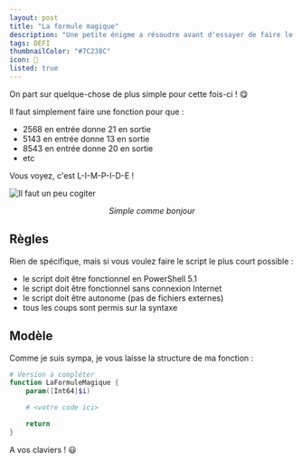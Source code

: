 ```yaml
---
layout: post
title: "La formule magique"
description: "Une petite énigme a résoudre avant d'essayer de faire le script le plus court possible pour la résoudre"
tags: DÉFI
thumbnailColor: "#7C238C"
icon: 🎩
listed: true
---
```


On part sur quelque-chose de plus simple pour cette fois-ci ! 😋

Il faut simplement faire une fonction pour que :

- 2568 en entrée donne 21 en sortie
- 5143 en entrée donne 13 en sortie
- 8543 en entrée donne 20 en sortie
- etc

Vous voyez, c'est L-I-M-P-I-D-E !

![Il faut un peu cogiter](https://media.giphy.com/media/d3mlE7uhX8KFgEmY/giphy.gif)

<div style="text-align: center">
  <i>Simple comme bonjour</i>
</div>

## Règles

Rien de spécifique, mais si vous voulez faire le script le plus court possible :

- le script doit être fonctionnel en PowerShell 5.1
- le script doit être fonctionnel sans connexion Internet
- le script doit être autonome (pas de fichiers externes)
- tous les coups sont permis sur la syntaxe

## Modèle

Comme je suis sympa, je vous laisse la structure de ma fonction :

```powershell
# Version à compléter
function LaFormuleMagique {
    param([Int64]$i)

    # <votre code ici>

    return 
}
```

A vos claviers ! 😃
